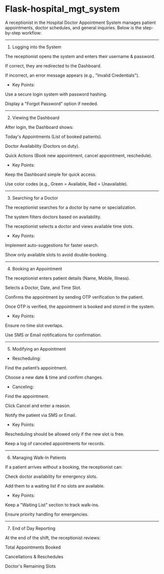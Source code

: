 # Flask-hospital_mgt_system
A receptionist in the Hospital Doctor Appointment System manages patient appointments, doctor schedules, and general inquiries. Below is the step-by-step workflow:


---

1. Logging into the System

The receptionist opens the system and enters their username & password.

If correct, they are redirected to the Dashboard.

If incorrect, an error message appears (e.g., "Invalid Credentials").


* Key Points:

Use a secure login system with password hashing.

Display a "Forgot Password" option if needed.



---

2. Viewing the Dashboard

After login, the Dashboard shows:

Today's Appointments (List of booked patients).

Doctor Availability (Doctors on duty).

Quick Actions (Book new appointment, cancel appointment, reschedule).



* Key Points:

Keep the Dashboard simple for quick access.

Use color codes (e.g., Green = Available, Red = Unavailable).



---

3. Searching for a Doctor

The receptionist searches for a doctor by name or specialization.

The system filters doctors based on availability.

The receptionist selects a doctor and views available time slots.


* Key Points:

Implement auto-suggestions for faster search.

Show only available slots to avoid double-booking.



---

4. Booking an Appointment

The receptionist enters patient details (Name, Mobile, Illness).

Selects a Doctor, Date, and Time Slot.

Confirms the appointment by sending OTP verification to the patient.

Once OTP is verified, the appointment is booked and stored in the system.


* Key Points:

Ensure no time slot overlaps.

Use SMS or Email notifications for confirmation.



---

5. Modifying an Appointment

* Rescheduling:

Find the patient’s appointment.

Choose a new date & time and confirm changes.


* Canceling:

Find the appointment.

Click Cancel and enter a reason.

Notify the patient via SMS or Email.


* Key Points:

Rescheduling should be allowed only if the new slot is free.

Keep a log of canceled appointments for records.



---

6. Managing Walk-In Patients

If a patient arrives without a booking, the receptionist can:

Check doctor availability for emergency slots.

Add them to a waiting list if no slots are available.



* Key Points:

Keep a "Waiting List" section to track walk-ins.

Ensure priority handling for emergencies.



---

7. End of Day Reporting

At the end of the shift, the receptionist reviews:

Total Appointments Booked

Cancellations & Reschedules

Doctor's Remaining Slots
